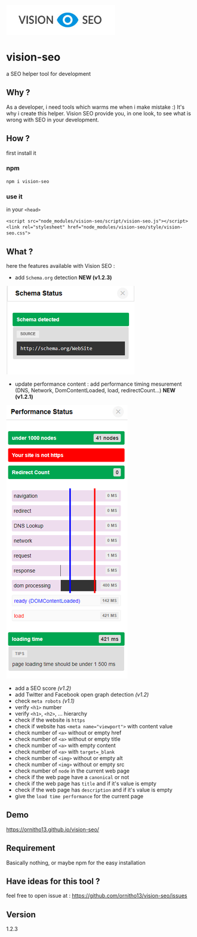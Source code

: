 
![Vision SEO logo](https://github.com/ornitho13/vision-seo/blob/master/image/logo.jpg?raw=true)
# vision-seo
a SEO helper tool for development

## Why ?
As a developer, i need tools which warms me when i make mistake :)
It's why i create this helper.
Vision SEO provide you, in one look, to see what is wrong with SEO in your development.

## How ?
first install it
### npm
    npm i vision-seo

### use it
in your `<head>`

    <script src="node_modules/vision-seo/script/vision-seo.js"></script>
    <link rel="stylesheet" href="node_modules/vision-seo/style/vision-seo.css">

## What ?
here the features available with Vision SEO :
* add `Schema.org` detection **NEW (v1.2.3)**

![Schema Detection](https://github.com/ornitho13/vision-seo/blob/master/image/schema-org.png?raw=true)
* update performance content : add performance timing mesurement (DNS, Network, DomContentLoaded, load, redirectCount...) **NEW (v1.2.1)**

![Performance Timings](https://github.com/ornitho13/vision-seo/blob/master/image/performance-timing.png?raw=true)

* add a SEO score *(v1.2)*
* add Twitter and Facebook open graph detection *(v1.2)*
* check `meta robots` *(v1.1)*
* verify `<h1>` number
* verify `<h1>`, `<h2>`, ... hierarchy
* check if the website is `https`
* check if website has `<meta name="viewport">` with content value
* check number of `<a>` without or empty href
* check number of `<a>` without or empty title
* check number of `<a>` with empty content
* check number of `<a>` with `target=_blank`
* check number of `<img>` without or empty alt
* check number of `<img>` without or empty src
* check number of `node` in the current web page
* check if the web page have a `canonical` or not
* check if the web page has `title` and if it's value is empty
* check if the web page has `description` and if it's value is empty
* give the `load time performance` for the current page

## Demo
https://ornitho13.github.io/vision-seo/

## Requirement
Basically nothing, or maybe npm for the easy installation

## Have ideas for this tool ?
feel free to open issue at : https://github.com/ornitho13/vision-seo/issues

## Version
1.2.3
